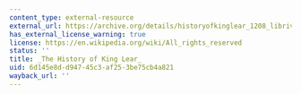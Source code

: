 ```yaml
---
content_type: external-resource
external_url: https://archive.org/details/historyofkinglear_1208_librivox
has_external_license_warning: true
license: https://en.wikipedia.org/wiki/All_rights_reserved
status: ''
title: _The History of King Lear_
uid: 6d145e8d-d947-45c3-af25-3be75cb4a821
wayback_url: ''
---
```

